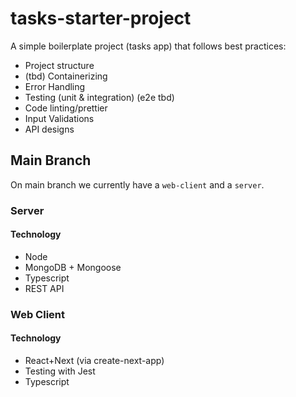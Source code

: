 # tasks-starter-project
A simple boilerplate project (tasks app) that follows best practices:

- Project structure
- (tbd) Containerizing
- Error Handling
- Testing (unit & integration) (e2e tbd)
- Code linting/prettier 
- Input Validations
- API designs

## Main Branch
On main branch we currently have a `web-client` and a `server`.
### Server
#### Technology
- Node
- MongoDB + Mongoose
- Typescript
- REST API
### Web Client
#### Technology
- React+Next (via create-next-app)
- Testing with Jest
- Typescript
